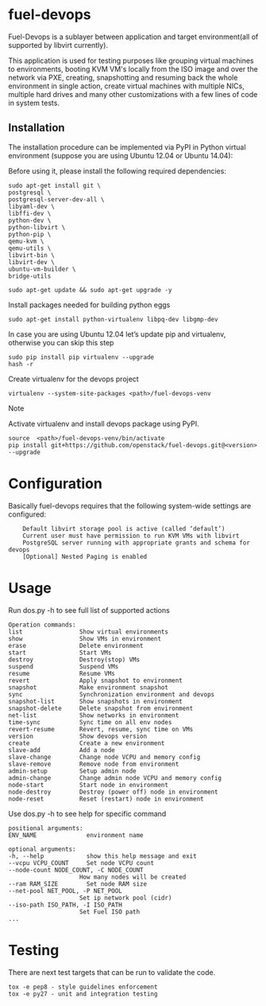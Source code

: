 fuel-devops
===========

Fuel-Devops is a sublayer between application and target environment(all of
supported by libvirt currently).

This application is used for testing purposes like grouping virtual machines to
environments, booting KVM VM's locally from the ISO image and over the network via
PXE, creating, snapshotting and resuming back the whole environment in single
action, create virtual machines with multiple NICs, multiple hard drives and many
other customizations with a few lines of code in system tests.

Installation
-------------
The installation procedure can be implemented via PyPI in Python virtual environment (suppose you are using Ubuntu 12.04 or Ubuntu 14.04):

Before using it, please install the following required dependencies:

    sudo apt-get install git \
    postgresql \
    postgresql-server-dev-all \
    libyaml-dev \
    libffi-dev \
    python-dev \
    python-libvirt \
    python-pip \
    qemu-kvm \
    qemu-utils \
    libvirt-bin \
    libvirt-dev \
    ubuntu-vm-builder \
    bridge-utils

    sudo apt-get update && sudo apt-get upgrade -y

Install packages needed for building python eggs

    sudo apt-get install python-virtualenv libpq-dev libgmp-dev

In case you are using Ubuntu 12.04 let’s update pip and virtualenv, otherwise you can skip this step

    sudo pip install pip virtualenv --upgrade
    hash -r

Create virtualenv for the devops project

    virtualenv --system-site-packages <path>/fuel-devops-venv

Note

Activate virtualenv and install devops package using PyPI.

    source  <path>/fuel-devops-venv/bin/activate
    pip install git+https://github.com/openstack/fuel-devops.git@<version> --upgrade

Configuration
=============

Basically fuel-devops requires that the following system-wide settings are configured:

        Default libvirt storage pool is active (called ‘default’)
        Current user must have permission to run KVM VMs with libvirt
        PostgreSQL server running with appropriate grants and schema for devops
        [Optional] Nested Paging is enabled

Usage
=====
Run dos.py -h to see full list of supported actions

    Operation commands:
    list                Show virtual environments
    show                Show VMs in environment
    erase               Delete environment
    start               Start VMs
    destroy             Destroy(stop) VMs
    suspend             Suspend VMs
    resume              Resume VMs
    revert              Apply snapshot to environment
    snapshot            Make environment snapshot
    sync                Synchronization environment and devops
    snapshot-list       Show snapshots in environment
    snapshot-delete     Delete snapshot from environment
    net-list            Show networks in environment
    time-sync           Sync time on all env nodes
    revert-resume       Revert, resume, sync time on VMs
    version             Show devops version
    create              Create a new environment
    slave-add           Add a node
    slave-change        Change node VCPU and memory config
    slave-remove        Remove node from environment
    admin-setup         Setup admin node
    admin-change        Change admin node VCPU and memory config
    node-start          Start node in environment
    node-destroy        Destroy (power off) node in environment
    node-reset          Reset (restart) node in environment

Use dos.py <command> -h to see help for specific command

    positional arguments:
    ENV_NAME              environment name

    optional arguments:
    -h, --help            show this help message and exit
    --vcpu VCPU_COUNT     Set node VCPU count
    --node-count NODE_COUNT, -C NODE_COUNT
                        How many nodes will be created
    --ram RAM_SIZE        Set node RAM size
    --net-pool NET_POOL, -P NET_POOL
                        Set ip network pool (cidr)
    --iso-path ISO_PATH, -I ISO_PATH
                        Set Fuel ISO path
    ...

Testing
==========
There are next test targets that can be run to validate the code.

    tox -e pep8 - style guidelines enforcement
    tox -e py27 - unit and integration testing
